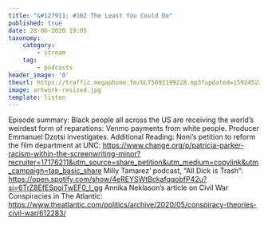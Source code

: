 ```yaml
---
title: "&#127911; #162 The Least You Could Do"
published: true
date: 28-06-2020 19:05
taxonomy:
    category:
        - stream
    tag:
        - podcasts
header_image: '0'
theurl: https://traffic.megaphone.fm/GLT5692199228.mp3?updated=1592452271
image: artwork-resized.jpg
template: listen
--- 
```

Episode summary: Black people all across the US are receiving the world’s weirdest form of reparations: Venmo payments from white people. Producer Emmanuel Dzotsi investigates. Additional Reading: Noni’s petition to reform the film department at UNC: https://www.change.org/p/patricia-parker-racism-within-the-screenwriting-minor?recruiter=17176211&utm_source=share_petition&utm_medium=copylink&utm_campaign=tap_basic_share Milly Tamarez’ podcast, “All Dick is Trash”: https://open.spotify.com/show/4eREYSWtBckafqqobfP42u?si=6TrZ8EfESpqiTwEF0_l_gg Annika Neklason’s article on Civil War Conspiracies in The Atlantic: https://www.theatlantic.com/politics/archive/2020/05/conspiracy-theories-civil-war/612283/
